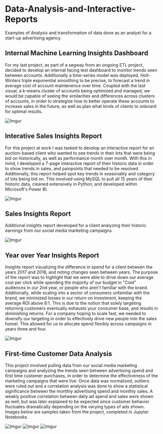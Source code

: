 # Data-Analysis-and-Interactive-Reports
Examples of Analysis and transformation of data done as an analyst for a start-up advertising agency.





## Internal Machine Learning Insights Dashboard

For my last project, as part of a segway from an ongoing ETL project, decided to develop an internal facing test dashboard to monitor trends seen between accounts. Additionally a time-series model was deployed, Holt-Winters triple exponential smoothing to be precise, to forecast a trend in average cost of account maintenence over time. Coupled with the last visual, a k-means cluster of accounts being optimized and managed, we would be capable of seeing the similarities and differences across clusters of accounts, in order to strategize how to better operate these accounts to increase sales in the future, as well as plan what kinds of clients to onboard for optimal results.

![Imgur](https://i.imgur.com/2qy9Uz4.jpg)



## Interative Sales Insights Report

For this project at work I was tasked to develop an interactive report for an auction-based client who wanted to see trends in their lots that were being bid on historically, as well as performance month over month. With this in mind, I developed a 7-page interactive report of their historic data in order to show trends in sales, and painpoints that needed to be resolved. Additionally, this report helped spot key trends in seasonality and category of lots being bid on. This involved using MySQL to pull all 15 years of their historic data, cleaned extensively in Python, and developed within Microsoft's Power BI.


![Imgur](https://i.imgur.com/f8jUS3m.jpg)



## Sales Insights Report

Additional insights report developed for a client analyzing their historic earnings from our social media marketing campaigns.

![Imgur](https://i.imgur.com/YfULAED.jpg)


## Year over Year Insights Report

Insights report visualizing the difference in spend for a client between the years 2017 and 2018, and noting changes seen between years. The purpose of the report was to highlight that we were able to drive down our average cost per click while spending the majority of our budget in "Cold" audiences in our 2nd year, or people who aren't familiar with the brand. Additionally, while scaling into a sector of consumers unfamiliar with the brand, we minimized losses in our return on investment, keeping the average ROI above 8:1. This is due to the notion that solely targeting returning customers eventually exhausts your consumer base, and results in diminishing returns. For a company hoping to scale fast, we needed to diversify our targeting in order to effectively drive new people into the sales funnel. This allowed for us to allocate spend flexibly across campaigns in years three and four.

![Imgur](https://i.imgur.com/uazhZIZ.jpg)


## First-time Customer Data Analysis

This project involved pulling data from our social media marketing campaigns and analyzing the trends seen between advertising spend and first time customer purchases, in order to determine the effectiveness of the marketing campaigns that were live. Once data was normalized, outliers were ruled out and a correlation analysis was done to show a statistical significance between the monthly advertising spend and monthly sales. A weakly positive correlation between daily ad spend and sales were shown as well, but was later explained to be expected since customer behavior fluctuates dramatically depending on the varying types of ads shown. Images below are samples taken from the project, completed in Jupyter Notebooks.

![Imgur](https://i.imgur.com/u7XpNWI.jpg)
![Imgur](https://i.imgur.com/KLpKBiV.jpg)
![Imgur](https://i.imgur.com/NAlpPtp.jpg)
